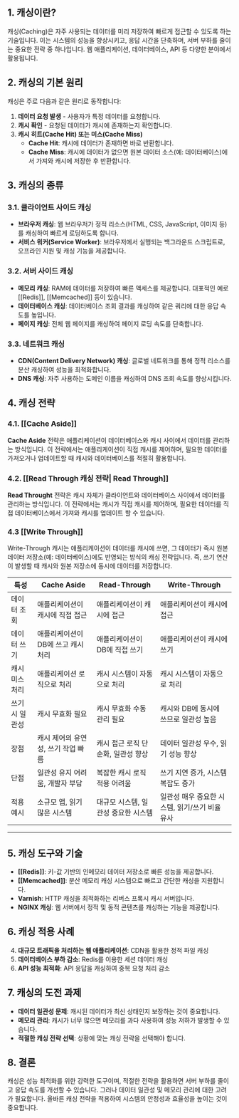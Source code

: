 ## 1. 캐싱이란?

캐싱(Caching)은 자주 사용되는 데이터를 미리 저장하여 빠르게 접근할 수 있도록 하는 기술입니다. 이는 시스템의 성능을 향상시키고, 응답 시간을 단축하며, 서버 부하를 줄이는 중요한 전략 중 하나입니다. 웹 애플리케이션, 데이터베이스, API 등 다양한 분야에서 활용됩니다.

## 2. 캐싱의 기본 원리

캐싱은 주로 다음과 같은 원리로 동작합니다:

1. **데이터 요청 발생** - 사용자가 특정 데이터를 요청합니다.
2. **캐시 확인** - 요청된 데이터가 캐시에 존재하는지 확인합니다.
3. **캐시 히트(Cache Hit) 또는 미스(Cache Miss)**
    - **Cache Hit**: 캐시에 데이터가 존재하면 바로 반환합니다.
    - **Cache Miss**: 캐시에 데이터가 없으면 원본 데이터 소스(예: 데이터베이스)에서 가져와 캐시에 저장한 후 반환합니다.

## 3. 캐싱의 종류
### 3.1. 클라이언트 사이드 캐싱

- **브라우저 캐싱**: 웹 브라우저가 정적 리소스(HTML, CSS, JavaScript, 이미지 등)를 캐싱하여 빠르게 로딩하도록 합니다.
- **서비스 워커(Service Worker)**: 브라우저에서 실행되는 백그라운드 스크립트로, 오프라인 지원 및 캐싱 기능을 제공합니다.

### 3.2. 서버 사이드 캐싱

- **메모리 캐싱**: RAM에 데이터를 저장하여 빠른 액세스를 제공합니다. 대표적인 예로 [[Redis]], [[Memcached]] 등이 있습니다.
- **데이터베이스 캐싱**: 데이터베이스 조회 결과를 캐싱하여 같은 쿼리에 대한 응답 속도를 높입니다.
- **페이지 캐싱**: 전체 웹 페이지를 캐싱하여 페이지 로딩 속도를 단축합니다.

### 3.3. 네트워크 캐싱

- **CDN(Content Delivery Network) 캐싱**: 글로벌 네트워크를 통해 정적 리소스를 분산 캐싱하여 성능을 최적화합니다.
- **DNS 캐싱**: 자주 사용하는 도메인 이름을 캐싱하여 DNS 조회 속도를 향상시킵니다.

## 4. 캐싱 전략

### 4.1. [[Cache Aside]]

**Cache Aside** 전략은 애플리케이션이 데이터베이스와 캐시 사이에서 데이터를 관리하는 방식입니다. 이 전략에서는 애플리케이션이 직접 캐시를 제어하며, 필요한 데이터를 가져오거나 업데이트할 때 캐시와 데이터베이스를 적절히 활용합니다.

### 4.2. [[Read Through 캐싱 전략| Read Through]]
**Read Throught** 전략은 캐시 자체가  클라이언트와 데이터베이스 사이에서 데이터를 관리하는 방식입니다. 이 전략에서는 캐시가 직접 캐시를 제어하며, 필요한 데이터를 직접 데이터베이스에서 가져와 캐시를 업데이트 할 수 있습니다.

### 4.3 [[Write Through]]
Write-Through 캐시는 애플리케이션이 데이터를 캐시에 쓰면, 그 데이터가 즉시 원본 데이터 저장소(예: 데이터베이스)에도 반영되는 방식의 캐싱 전략입니다. 즉, 쓰기 연산이 발생할 때 캐시와 원본 저장소에 동시에 데이터를 저장합니다.

|특성|Cache Aside|Read-Through|Write-Through|
|---|---|---|---|
|데이터 조회|애플리케이션이 캐시에 직접 접근|애플리케이션이 캐시에 접근|애플리케이션이 캐시에 접근|
|데이터 쓰기|애플리케이션이 DB에 쓰고 캐시 처리|애플리케이션이 DB에 직접 쓰기|애플리케이션이 캐시에 쓰기|
|캐시 미스 처리|애플리케이션 로직으로 처리|캐시 시스템이 자동으로 처리|캐시 시스템이 자동으로 처리|
|쓰기 시 일관성|캐시 무효화 필요|캐시 무효화 수동 관리 필요|캐시와 DB에 동시에 쓰므로 일관성 높음|
|장점|캐시 제어의 유연성, 쓰기 작업 빠름|캐시 접근 로직 단순화, 일관성 향상|데이터 일관성 우수, 읽기 성능 향상|
|단점|일관성 유지 어려움, 개발자 부담|복잡한 캐시 로직 적용 어려움|쓰기 지연 증가, 시스템 복잡도 증가|
|적용 예시|소규모 앱, 읽기 많은 시스템|대규모 시스템, 일관성 중요한 시스템|일관성 매우 중요한 시스템, 읽기/쓰기 비율 유사|

---

## 5. 캐싱 도구와 기술

- **[[Redis]]**: 키-값 기반의 인메모리 데이터 저장소로 빠른 성능을 제공합니다.
- **[[Memcached]]**: 분산 메모리 캐싱 시스템으로 빠르고 간단한 캐싱을 지원합니다.
- **Varnish**: HTTP 캐싱을 최적화하는 리버스 프록시 캐시 서버입니다.
- **NGINX 캐싱**: 웹 서버에서 정적 및 동적 콘텐츠를 캐싱하는 기능을 제공합니다.

## 6. 캐싱 적용 사례

4. **대규모 트래픽을 처리하는 웹 애플리케이션**: CDN을 활용한 정적 파일 캐싱
5. **데이터베이스 부하 감소**: Redis를 이용한 세션 데이터 캐싱
6. **API 성능 최적화**: API 응답을 캐싱하여 중복 요청 처리 감소

## 7. 캐싱의 도전 과제

- **데이터 일관성 문제**: 캐시된 데이터가 최신 상태인지 보장하는 것이 중요합니다.
- **메모리 관리**: 캐시가 너무 많으면 메모리를 과다 사용하여 성능 저하가 발생할 수 있습니다.
- **적절한 캐싱 전략 선택**: 상황에 맞는 캐싱 전략을 선택해야 합니다.

## 8. 결론

캐싱은 성능 최적화를 위한 강력한 도구이며, 적절한 전략을 활용하면 서버 부하를 줄이고 응답 속도를 개선할 수 있습니다. 그러나 데이터 일관성 및 메모리 관리에 대한 고려가 필요합니다. 올바른 캐싱 전략을 적용하여 시스템의 안정성과 효율성을 높이는 것이 중요합니다.